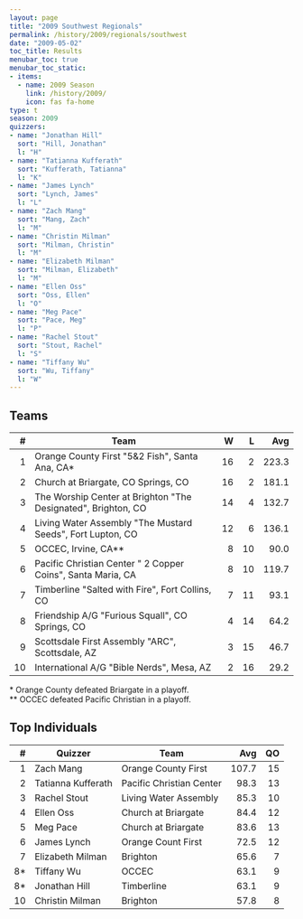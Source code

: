 ```yaml
---
layout: page
title: "2009 Southwest Regionals"
permalink: /history/2009/regionals/southwest
date: "2009-05-02"
toc_title: Results
menubar_toc: true
menubar_toc_static:
- items:
  - name: 2009 Season
    link: /history/2009/
    icon: fas fa-home
type: t
season: 2009
quizzers:
- name: "Jonathan Hill"
  sort: "Hill, Jonathan"
  l: "H"
- name: "Tatianna Kufferath"
  sort: "Kufferath, Tatianna"
  l: "K"
- name: "James Lynch"
  sort: "Lynch, James"
  l: "L"
- name: "Zach Mang"
  sort: "Mang, Zach"
  l: "M"
- name: "Christin Milman"
  sort: "Milman, Christin"
  l: "M"
- name: "Elizabeth Milman"
  sort: "Milman, Elizabeth"
  l: "M"
- name: "Ellen Oss"
  sort: "Oss, Ellen"
  l: "O"
- name: "Meg Pace"
  sort: "Pace, Meg"
  l: "P"
- name: "Rachel Stout"
  sort: "Stout, Rachel"
  l: "S"
- name: "Tiffany Wu"
  sort: "Wu, Tiffany"
  l: "W"
---
```


## Teams

|    # | Team                                                          |    W |    L |   Avg |
| ---: | ------------------------------------------------------------- | ---: | ---: | ----: |
|    1 | Orange County First "5&2 Fish", Santa Ana, CA*                |   16 |    2 | 223.3 |
|    2 | Church at Briargate, CO Springs, CO                           |   16 |    2 | 181.1 |
|    3 | The Worship Center at Brighton "The Designated", Brighton, CO |   14 |    4 | 132.7 |
|    4 | Living Water Assembly "The Mustard Seeds", Fort Lupton, CO    |   12 |    6 | 136.1 |
|    5 | OCCEC, Irvine, CA**                                           |    8 |   10 |  90.0 |
|    6 | Pacific Christian Center " 2 Copper Coins", Santa Maria, CA   |    8 |   10 | 119.7 |
|    7 | Timberline "Salted with Fire", Fort Collins, CO               |    7 |   11 |  93.1 |
|    8 | Friendship A/G "Furious Squall", CO Springs, CO               |    4 |   14 |  64.2 |
|    9 | Scottsdale First Assembly "ARC", Scottsdale, AZ               |    3 |   15 |  46.7 |
|   10 | International A/G "Bible Nerds", Mesa, AZ                     |    2 |   16 |  29.2 |

\* Orange County defeated Briargate in a playoff.\
\*\* OCCEC defeated Pacific Christian in a playoff.

## Top Individuals

|    # | Quizzer            | Team                     |   Avg |   QO |
| ---: | ------------------ | ------------------------ | ----: | ---: |
|    1 | Zach Mang          | Orange County First      | 107.7 |   15 |
|    2 | Tatianna Kufferath | Pacific Christian Center |  98.3 |   13 |
|    3 | Rachel Stout       | Living Water Assembly    |  85.3 |   10 |
|    4 | Ellen Oss          | Church at Briargate      |  84.4 |   12 |
|    5 | Meg Pace           | Church at Briargate      |  83.6 |   13 |
|    6 | James Lynch        | Orange Count First       |  72.5 |   12 |
|    7 | Elizabeth Milman   | Brighton                 |  65.6 |    7 |
|   8* | Tiffany Wu         | OCCEC                    |  63.1 |    9 |
|   8* | Jonathan Hill      | Timberline               |  63.1 |    9 |
|   10 | Christin Milman    | Brighton                 |  57.8 |    8 |